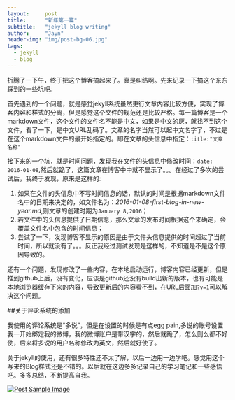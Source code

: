 ```yaml
---
layout:     post
title:      "新年第一篇"
subtitle:   "jekyll blog writing"
author:     "Jayn"
header-img: "img/post-bg-06.jpg"
tags:
  - jekyll
  - blog
---
```


折腾了一下午，终于把这个博客搞起来了。真是纠结啊。先来记录一下搞这个东东踩到的一些坑吧。

首先遇到的一个问题，就是感觉jekyll系统虽然更行文章内容比较方便，实现了博客内容和样式的分离，但是感觉这个文件的规范还是比较严格。每一篇博客是一个markdown文件，这个文件的文件名不能是中文，如果是中文的灰，就找不到这个文件，看了一下，是中文URL乱码了。文章的名字当然可以起中文名字了，不过是在这个markdown文件的最开始指定的。即在文章的头信息中指定：`title:"文章名称"` 

接下来的一个坑，就是时间问题，发现我在文件的头信息中修改时间：`date: 2016-01-08`,然后就跪了，这篇文章在博客中中就不显示了。。。在经过了多次的尝试后，我终于发现，原来是这样的:

1. 如果在文件的头信息中不写时间信息的话，默认的时间是根据markdown文件名中的日期来决定的，如文件名为：*2016-01-08-first-blog-in-new-year.md*,则文章的创建时期为`January 8,2016`；
2. 若文件中的头信息提供了日期信息，那么文章的发布时间根据这个来确定，会覆盖文件名中包含的时间信息；
3. 尝试了一下，发现博客不显示的原因是由于文件头信息提供的时间超过了当前时间，所以就没有了。。。反正我经过测试发现是这样的，不知道是不是这个原因导致的。

还有一个问题，发现修改了一些内容，在本地启动运行，博客内容已经更新，但是推到github上后，没有变化，应该是github还没有build出新的版本，也有可能是本地浏览器缓存下来的内容，导致更新后的内容看不到，在URL后面加`?v=1`可以解决这个问题。

##关于评论系统的添加

我使用的评论系统是“多说”，但是在设置的时候是有点egg pain,多说的账号设置我一开始绑定我的微博，我的微博账户是带汉字的，然后就跪了，怎么则么都不好使，后来将多说的用户名称修改为英文，然后就好使了。

关于jekyll的使用，还有很多特性还不太了解，以后一边用一边学吧。感觉用这个写来的Blog样式还是不错的。以后就在这边多多记录自己的学习笔记和一些感悟吧。多多总结，不断提高自我。

<a href="#">
    <img src="{{ site.baseurl }}/img/jekyll_github.png" alt="Post Sample Image">
</a>
<span class="caption text-muted">

